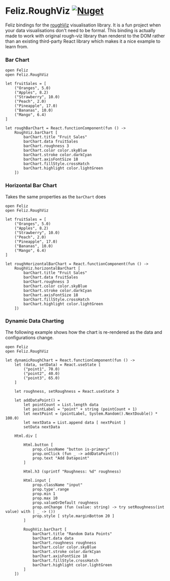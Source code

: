 # Feliz.RoughViz [![Nuget](https://img.shields.io/nuget/v/Feliz.RoughViz.svg?maxAge=0&colorB=brightgreen)](https://www.nuget.org/packages/Feliz.RoughViz)

Feliz bindings for the [roughViz](https://github.com/jwilber/roughViz) visualisation library. It is a fun project when your data visualisations don't need to be formal. This binding is actually made to work with original rough-viz library than renderst to the DOM rather than an existing third-party React library which makes it a nice example to learn from.

### Bar Chart

```fsharp:rough-bar-chart
open Feliz
open Feliz.RoughViz

let fruitSales = [
    ("Oranges", 5.0)
    ("Apples", 8.2)
    ("Strawberry", 10.0)
    ("Peach", 2.0)
    ("Pineapple", 17.0)
    ("Bananas", 10.0)
    ("Mango", 6.4)
]

let roughBarChart = React.functionComponent(fun () ->
    RoughViz.barChart [
        barChart.title "Fruit Sales"
        barChart.data fruitSales
        barChart.roughness 3
        barChart.color color.skyBlue
        barChart.stroke color.darkCyan
        barChart.axisFontSize 18
        barChart.fillStyle.crossHatch
        barChart.highlight color.lightGreen
    ])
```

### Horizontal Bar Chart

Takes the same properties as the `barChart` does

```fsharp:rough-horizontal-bar-chart
open Feliz
open Feliz.RoughViz

let fruitSales = [
    ("Oranges", 5.0)
    ("Apples", 8.2)
    ("Strawberry", 10.0)
    ("Peach", 2.0)
    ("Pineapple", 17.0)
    ("Bananas", 10.0)
    ("Mango", 6.4)
]

let roughHorizontalBarChart = React.functionComponent(fun () ->
    RoughViz.horizontalBarChart [
        barChart.title "Fruit Sales"
        barChart.data fruitSales
        barChart.roughness 3
        barChart.color color.skyBlue
        barChart.stroke color.darkCyan
        barChart.axisFontSize 18
        barChart.fillStyle.crossHatch
        barChart.highlight color.lightGreen
    ])
```

### Dynamic Data Charting
The following example shows how the chart is re-rendered as the data and configurations change.

```fsharp:dynamic-rough-chart
open Feliz
open Feliz.RoughViz

let dynamicRoughChart = React.functionComponent(fun () ->
    let (data, setData) = React.useState [
        ("point1", 70.0)
        ("point2", 40.0)
        ("point3", 65.0)
    ]

    let roughness, setRoughness = React.useState 3

    let addDataPoint() =
        let pointCount = List.length data
        let pointLabel = "point" + string (pointCount + 1)
        let nextPoint = (pointLabel, System.Random().NextDouble() * 100.0)
        let nextData = List.append data [ nextPoint ]
        setData nextData

    Html.div [

        Html.button [
            prop.className "button is-primary"
            prop.onClick (fun _ -> addDataPoint())
            prop.text "Add Datapoint"
        ]

        Html.h3 (sprintf "Roughness: %d" roughness)

        Html.input [
            prop.className "input"
            prop.type'.range
            prop.min 1
            prop.max 10
            prop.valueOrDefault roughness
            prop.onChange (fun (value: string) -> try setRoughness(int value) with | _ -> ())
            prop.style [ style.marginBottom 20 ]
        ]

        RoughViz.barChart [
            barChart.title "Random Data Points"
            barChart.data data
            barChart.roughness roughness
            barChart.color color.skyBlue
            barChart.stroke color.darkCyan
            barChart.axisFontSize 18
            barChart.fillStyle.crossHatch
            barChart.highlight color.lightGreen
        ]
    ])
```